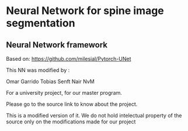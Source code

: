 
# Neural Network for spine image segmentation

## Neural Network framework

Based on:  https://github.com/milesial/Pytorch-UNet

This NN was modified by : 

Omar Garrido 
Tobias Senft
Nair NvM

For a university project, for our master program.

Please go to the source link to know about the project. 

This is a modified version of it. We do not hold intelectual property of the source only on the modifications made for our project



